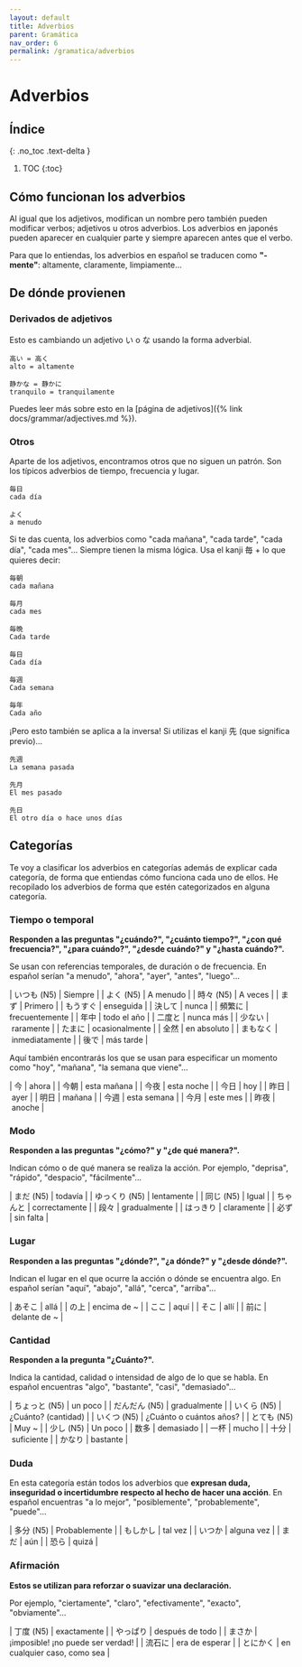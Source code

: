 ```yaml
---
layout: default
title: Adverbios
parent: Gramática
nav_order: 6
permalink: /gramatica/adverbios
---
```


# Adverbios

## Índice
{: .no_toc .text-delta }

1. TOC
{:toc}

## Cómo funcionan los adverbios

Al igual que los adjetivos, modifican un nombre pero también pueden modificar verbos; adjetivos u otros adverbios. Los adverbios en japonés pueden aparecer en cualquier parte y siempre aparecen antes que el verbo.

Para que lo entiendas, los adverbios en español se traducen como **"-mente"**: altamente, claramente, limpiamente…

## De dónde provienen

### Derivados de adjetivos

Esto es cambiando un adjetivo い o な usando la forma adverbial. 

```
高い = 高く
alto = altamente

静かな = 静かに
tranquilo = tranquilamente
```

Puedes leer más sobre esto en la [página de adjetivos]({% link docs/grammar/adjectives.md %}).

### Otros

Aparte de los adjetivos, encontramos otros que no siguen un patrón. Son los típicos adverbios de tiempo, frecuencia y lugar.

```
毎日
cada día

よく
a menudo
```

Si te das cuenta, los adverbios como "cada mañana", "cada tarde", "cada día", "cada mes"… Siempre tienen la misma lógica. Usa el kanji 毎 + lo que quieres decir:

```
毎朝
cada mañana

毎月
cada mes

毎晩
Cada tarde

毎日
Cada día

毎週
Cada semana

毎年
Cada año
```

¡Pero esto también se aplica a la inversa! Si utilizas el kanji 先 (que significa previo)…

```
先週
La semana pasada

先月
El mes pasado

先日
El otro día o hace unos días
```

## Categorías

Te voy a clasificar los adverbios en categorías además de explicar cada categoría, de forma que entiendas cómo funciona cada uno de ellos. He recopilado los adverbios de forma que estén categorizados en alguna categoría.

### Tiempo o temporal

**Responden a las preguntas "¿cuándo?", "¿cuánto tiempo?", "¿con qué frecuencia?", "¿para cuándo?", "¿desde cuándo?" y "¿hasta cuándo?".**

Se usan con referencias temporales, de duración o de frecuencia. En español serían "a menudo", "ahora", "ayer", "antes", "luego"…

| いつも (N5) | Siempre |
| よく (N5) | A menudo |
| 時々 (N5) | A veces |
| まず | Primero |
| もうすぐ | enseguida |
| 決して | nunca |
| 頻繁に | frecuentemente |
| 年中 | todo el año |
| 二度と | nunca más |
| 少ない | raramente |
| たまに | ocasionalmente |
| 全然 | en absoluto |
| まもなく | inmediatamente |
| 後で | más tarde |

Aquí también encontrarás los que se usan para especificar un momento como "hoy", "mañana", "la semana que viene"…

| 今 | ahora |
| 今朝 | esta mañana |
| 今夜 | esta noche |
| 今日 | hoy |
| 昨日 | ayer |
| 明日 | mañana |
| 今週 | esta semana |
| 今月 | este mes |
| 昨夜 | anoche |

### Modo

**Responden a las preguntas "¿cómo?" y "¿de qué manera?".**

Indican cómo o de qué manera se realiza la acción. Por ejemplo, "deprisa", "rápido", "despacio", "fácilmente"…

| まだ (N5) | todavía |
| ゆっくり (N5) | lentamente |
| 同じ (N5) | Igual |
| ちゃんと | correctamente |
| 段々 | gradualmente |
| はっきり | claramente |
| 必ず | sin falta |

### Lugar

**Responden a las preguntas "¿dónde?", "¿a dónde?" y "¿desde dónde?".**

Indican el lugar en el que ocurre la acción o dónde se encuentra algo. En español serían "aquí", "abajo", "allá", "cerca", "arriba"…

| あそこ | allá |
| の上 | encima de ~ |
| ここ | aquí |
| そこ | allí |
| 前に | delante de ~ |

### Cantidad

**Responden a la pregunta "¿Cuánto?".**

Indica la cantidad, calidad o intensidad de algo de lo que se habla.  En español encuentras "algo", "bastante", "casi", "demasiado"…

| ちょっと (N5) | un poco |
| だんだん (N5) | gradualmente |
| いくら (N5) | ¿Cuánto? (cantidad) |
| いくつ (N5) | ¿Cuánto o cuántos años? |
| とても (N5) | Muy ~ |
| 少し (N5) | Un poco |
| 数多 | demasiado |
| 一杯 | mucho |
| 十分 | suficiente |
| かなり | bastante |

### Duda

En esta categoría están todos los adverbios que **expresan duda, inseguridad o incertidumbre respecto al hecho de hacer una acción**. En español encuentras "a lo mejor", "posiblemente", "probablemente", "puede"…

| 多分 (N5) | Probablemente |
| もしかし | tal vez |
| いつか | alguna vez |
| まだ | aún |
| 恐ら | quizá |

### Afirmación

**Estos se utilizan para reforzar o suavizar una declaración.**

Por ejemplo, "ciertamente", "claro", "efectivamente", "exacto", "obviamente"…

| 丁度 (N5) | exactamente |
| やっぱり | después de todo |
| まさか | ¡imposible! ¡no puede ser verdad! |
| 流石に | era de esperar |
| とにかく | en cualquier caso, como sea |